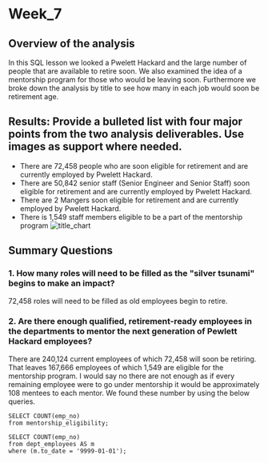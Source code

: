 # Week_7
## Overview of the analysis
In this SQL lesson we looked a Pwelett Hackard and the large number of people that are available to retire soon. We also examined the idea of a mentorship program for those who would be leaving soon. Furthermore we broke down the analysis by title to see how many in each job would soon be retirement age.
## Results: Provide a bulleted list with four major points from the two analysis deliverables. Use images as support where needed.
* There are 72,458 people who are soon eligible for retirement and are currently employed by Pwelett Hackard.
* There are 50,842 senior staff (Senior Engineer and Senior Staff) soon eligible for retirement and are currently employed by Pwelett Hackard.
* There are 2 Mangers soon eligible for retirement and are currently employed by Pwelett Hackard.
* There is 1,549 staff members eligible to be a part of the mentorship program
![title_chart](https://user-images.githubusercontent.com/96025706/153967506-f2aa04c2-526d-49bb-9594-ccf985c6a6a7.png)
## Summary Questions
### 1. How many roles will need to be filled as the "silver tsunami" begins to make an impact?
72,458 roles will need to be filled as old employees begin to retire.
### 2. Are there enough qualified, retirement-ready employees in the departments to mentor the next generation of Pewlett Hackard employees?
There are 240,124 current employees of which 72,458 will soon be retiring. That leaves 167,666 employees of which 1,549 are eligible for the mentorship program. I would say no there are not enough as if every remaining employee were to go under mentorship it would be approximately 108 mentees to each mentor. We found these number by using the below queries.
```
SELECT COUNT(emp_no)
from mentorship_eligibility; 

SELECT COUNT(emp_no)
from dept_employees AS m
where (m.to_date = '9999-01-01');
